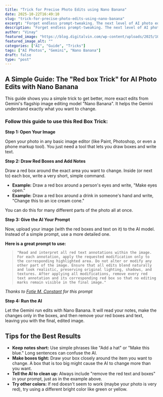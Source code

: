 ```yaml
---
title: "Trick for Precise Photo Edits using Nano Banana"
date: 2025-10-22T16:49:10
slug: "trick-for-precise-photo-edits-using-nano-banana"
excerpt: "Forget endless prompt-tweaking. The next level of AI photo editing is here, and it's brilliantly simple. This guide unlocks the \"Redbox Trick\". It's a method to get pixel-perfect results from models like Gemini. Learn how to stop describing your edits and start directing them. Draw a box, add a note, and tell the AI to get to work. It’s precision editing, no manual effort required."
description: "Forget endless prompt-tweaking. The next level of AI photo editing is here, and it's brilliantly simple. This guide unlocks the \"Redbox Trick\". It's a method to get pixel-perfect results from models like Gemini. Learn how to stop describing your edits and start directing them. Draw a box, add a note, and tell the AI to get to work. It’s precision editing, no manual effort required."
author: "Vinay"
featured_image: "https://blog.digitalvin.com/wp-content/uploads/2025/10/precise-ai-photo-edits-using-gemini-nano-banana-e1761152408829.webp"
featured_image_alt: ""
categories: ["AI", "Guide", "Tricks"]
tags: ["AI Photos", "Gemini", "Nano Banana"]
draft: false
type: "post"
---
```


<h2 >A Simple Guide: The "Red box Trick" for AI Photo Edits with Nano Banana</h2>

<p>This guide shows you a simple trick to get better, more exact edits from Gemini's flagship image editing model "Nano Banana". It helps the Gemini understand exactly what you want to change.</p>

<h3 >Follow this guide to use this Red Box Trick:</h3>

<p><strong>Step 1: Open Your Image</strong></p>

<p>Open your photo in any basic image editor (like Paint, Photoshop, or even a phone markup tool). You just need a tool that lets you draw boxes and write text.</p>

<p><strong>Step 2: Draw Red Boxes and Add Notes</strong></p>

<p>Draw a red box around the exact area you want to change. Inside (or next to) each box, write a very short, simple command.</p>

<ul >
<li><strong>Example:</strong> Draw a red box around a person's eyes and write, "Make eyes open."</li>

<li><strong>Example:</strong> Draw a red box around a drink in someone's hand and write, "Change this to an ice cream cone."</li>
</ul>

<p>You can do this for many different parts of the photo all at once.</p>

<p><strong>Step 3: Give the AI Your Prompt</strong></p>

<p>Now, upload your image (with the red boxes and text on it) to the AI model. Instead of a simple prompt, use a more detailed one.</p>

<p><strong>Here is a great prompt to use:</strong></p>

<blockquote>
<pre><code>"Read and interpret all red text annotations within the image. For each annotation, apply the requested modification only to the corresponding highlighted area. Do not alter or modify any other part of the image. Ensure that all edits blend naturally and look realistic, preserving original lighting, shadows, and textures. After applying all modifications, remove every red text annotation and its corresponding red box so that no editing marks remain visible in the final image."</code></pre>
</blockquote>

<p class="has-text-align-left"><em>Thanks to <a href="https://www.linkedin.com/in/fotie-m-constant/">Fotie M. Constant</a> for this prompt</em></p>

<p class="has-text-align-left"><strong>Step 4: Run the AI</strong></p>

<p>Let the Gemini run edits with Nano Banana. It will read your notes, make the changes only in the boxes, and then remove your red boxes and text, leaving you with the final, edited image.</p>

<h2 >Tips for the Best Results</h2>

<ul >
<li><strong>Keep notes short:</strong> Use simple phrases like "Add a hat" or "Make this blue." Long sentences can confuse the AI.</li>

<li><strong>Make boxes tight:</strong> Draw your box closely around the item you want to change. A box that is too big might cause the AI to change more than you want.</li>

<li><strong>Tell the AI to clean up:</strong> Always include "remove the red text and boxes" in your prompt, just as in the example above.</li>

<li><strong>Try other colors:</strong> If red doesn't seem to work (maybe your photo is very red), try using a different bright color like green or yellow.</li>
</ul>
